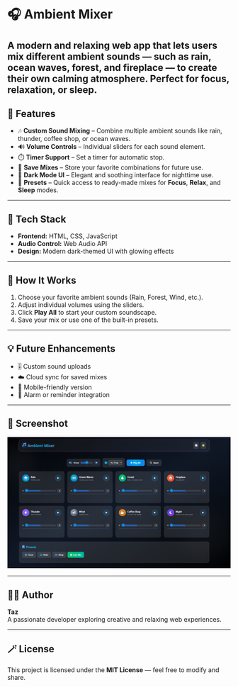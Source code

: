 # 🎧 Ambient Mixer

A modern and relaxing web app that lets users mix different ambient sounds — such as rain, ocean waves, forest, and fireplace — to create their own calming atmosphere. Perfect for focus, relaxation, or sleep.
---

## 🌟 Features

- 🎶 **Custom Sound Mixing** – Combine multiple ambient sounds like rain, thunder, coffee shop, or ocean waves.  
- 🔊 **Volume Controls** – Individual sliders for each sound element.  
- ⏱️ **Timer Support** – Set a timer for automatic stop.  
- 💾 **Save Mixes** – Store your favorite combinations for future use.  
- 🌙 **Dark Mode UI** – Elegant and soothing interface for nighttime use.  
- 🧠 **Presets** – Quick access to ready-made mixes for **Focus**, **Relax**, and **Sleep** modes.

---

## 🧰 Tech Stack

- **Frontend:** HTML, CSS, JavaScript  
- **Audio Control:** Web Audio API  
- **Design:** Modern dark-themed UI with glowing effects  

---

## 🚀 How It Works

1. Choose your favorite ambient sounds (Rain, Forest, Wind, etc.).  
2. Adjust individual volumes using the sliders.  
3. Click **Play All** to start your custom soundscape.  
4. Save your mix or use one of the built-in presets.

---

## 💡 Future Enhancements

- 🎚️ Custom sound uploads  
- ☁️ Cloud sync for saved mixes  
- 📱 Mobile-friendly version  
- 🔔 Alarm or reminder integration  

---

## 📸 Screenshot

![Ambient Mixer Interface](./image1.png)

---

## 🧑‍💻 Author

**Taz**  
A passionate developer exploring creative and relaxing web experiences.

---

## 🪄 License

This project is licensed under the **MIT License** — feel free to modify and share.
